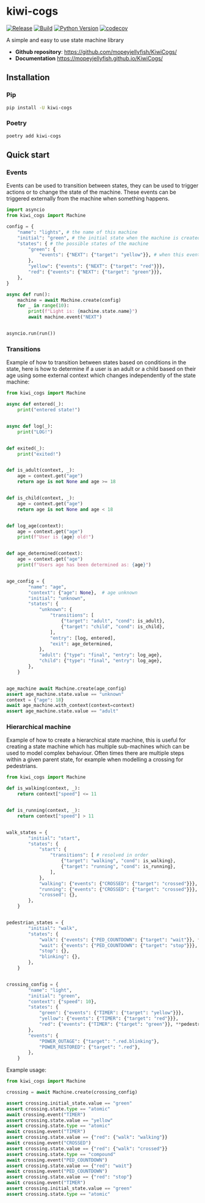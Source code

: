 # kiwi-cogs

[![Release](https://img.shields.io/github/v/release/mopeyjellyfish/KiwiCogs)](https://img.shields.io/github/v/release/mopeyjellyfish/KiwiCogs)
[![Build](https://github.com/mopeyjellyfish/KiwiCogs/actions/workflows/main.yml/badge.svg)](https://github.com/mopeyjellyfish/KiwiCogs/actions/workflows/main.yml)
[![Python Version](https://img.shields.io/pypi/pyversions/kiwi-cogs.svg)](https://pypi.org/project/kiwi-cogs)
[![codecov](https://codecov.io/gh/mopeyjellyfish/KiwiCogs/branch/main/graph/badge.svg)](https://codecov.io/gh/mopeyjellyfish/KiwiCogs)

A simple and easy to use state machine library

- **Github repository**: <https://github.com/mopeyjellyfish/KiwiCogs/>
- **Documentation** <https://mopeyjellyfish.github.io/KiwiCogs/>

## Installation

### Pip

```bash
pip install -U kiwi-cogs
```

### Poetry

```bash
poetry add kiwi-cogs
```

## Quick start

### Events

Events can be used to transition between states, they can be used to trigger actions or to change the state of the machine. These events can be triggered externally from the machine when something happens.

```python
import asyncio
from kiwi_cogs import Machine

config = {
    "name": "lights", # the name of this machine
    "initial": "green", # the initial state when the machine is created
    "states": { # the possible states of the machine
        "green": {
            "events": {"NEXT": {"target": "yellow"}}, # when this event is triggered, transition to yellow
        },
        "yellow": {"events": {"NEXT": {"target": "red"}}},
        "red": {"events": {"NEXT": {"target": "green"}}},
    },
}

async def run():
    machine = await Machine.create(config)
    for _ in range(10):
        print(f"Light is: {machine.state.name}")
        await machine.event("NEXT")


asyncio.run(run())
```

### Transitions

Example of how to transition between states based on conditions in the state, here is how to determine if a user is an adult or a child based on their age using some external context which changes independently of the state machine:

```python
from kiwi_cogs import Machine

async def entered(_):
    print("entered state!")


async def log(_):
    print("LOG!")


def exited(_):
    print("exited!")


def is_adult(context, _):
    age = context.get("age")
    return age is not None and age >= 18


def is_child(context, _):
    age = context.get("age")
    return age is not None and age < 18


def log_age(context):
    age = context.get("age")
    print(f"User is {age} old!")


def age_determined(context):
    age = context.get("age")
    print(f"Users age has been determined as: {age}")


age_config = {
        "name": "age",
        "context": {"age": None},  # age unknown
        "initial": "unknown",
        "states": {
            "unknown": {
                "transitions": [
                    {"target": "adult", "cond": is_adult},
                    {"target": "child", "cond": is_child},
                ],
                "entry": [log, entered],
                "exit": age_determined,
            },
            "adult": {"type": "final", "entry": log_age},
            "child": {"type": "final", "entry": log_age},
        },
    }


age_machine await Machine.create(age_config)
assert age_machine.state.value == "unknown"
context = {"age": 18}
await age_machine.with_context(context=context)
assert age_machine.state.value == "adult"
```

### Hierarchical machine

Example of how to create a hierarchical state machine, this is useful for creating a state machine which has multiple sub-machines which can be used to model complex behaviour. Often times there are multiple steps within a given parent state, for example when modelling a crossing for pedestrians.

```python
from kiwi_cogs import Machine

def is_walking(context, _):
    return context["speed"] <= 11


def is_running(context, _):
    return context["speed"] > 11


walk_states = {
        "initial": "start",
        "states": {
            "start": {
                "transitions": [ # resolved in order
                    {"target": "walking", "cond": is_walking},
                    {"target": "running", "cond": is_running},
                ],
            },
            "walking": {"events": {"CROSSED": {"target": "crossed"}}},
            "running": {"events": {"CROSSED": {"target": "crossed"}}},
            "crossed": {},
        },
    }


pedestrian_states = {
        "initial": "walk",
        "states": {
            "walk": {"events": {"PED_COUNTDOWN": {"target": "wait"}}, **walk_states},
            "wait": {"events": {"PED_COUNTDOWN": {"target": "stop"}}},
            "stop": {},
            "blinking": {},
        },
    }


crossing_config = {
        "name": "light",
        "initial": "green",
        "context": {"speed": 10},
        "states": {
            "green": {"events": {"TIMER": {"target": "yellow"}}},
            "yellow": {"events": {"TIMER": {"target": "red"}}},
            "red": {"events": {"TIMER": {"target": "green"}}, **pedestrian_states},
        },
        "events": {
            "POWER_OUTAGE": {"target": ".red.blinking"},
            "POWER_RESTORED": {"target": ".red"},
        },
    }
```

Example usage:

```python
from kiwi_cogs import Machine

crossing = await Machine.create(crossing_config)

assert crossing.initial_state.value == "green"
assert crossing.state.type == "atomic"
await crossing.event("TIMER")
assert crossing.state.value == "yellow"
assert crossing.state.type == "atomic"
await crossing.event("TIMER")
assert crossing.state.value == {"red": {"walk": "walking"}}
await crossing.event("CROSSED")
assert crossing.state.value == {"red": {"walk": "crossed"}}
assert crossing.state.type == "compound"
await crossing.event("PED_COUNTDOWN")
assert crossing.state.value == {"red": "wait"}
await crossing.event("PED_COUNTDOWN")
assert crossing.state.value == {"red": "stop"}
await crossing.event("TIMER")
assert crossing.initial_state.value == "green"
assert crossing.state.type == "atomic"
```

